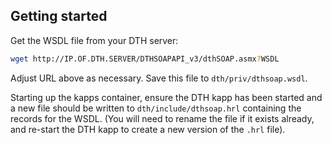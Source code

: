 ## Getting started

Get the WSDL file from your DTH server:

```bash
wget http://IP.OF.DTH.SERVER/DTHSOAPAPI_v3/dthSOAP.asmx?WSDL
```

Adjust URL above as necessary. Save this file to `dth/priv/dthsoap.wsdl`.

Starting up the kapps container, ensure the DTH kapp has been started and a new file should be written to `dth/include/dthsoap.hrl` containing the records for the WSDL. (You will need to rename the file if it exists already, and re-start the DTH kapp to create a new version of the `.hrl` file).
